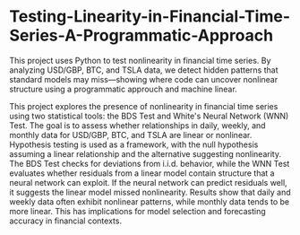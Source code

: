# Testing-Linearity-in-Financial-Time-Series-A-Programmatic-Approach
This project uses Python to test nonlinearity in financial time series. By analyzing USD/GBP, BTC, and TSLA data, we detect hidden patterns that standard models may miss—showing where code can uncover nonlinear structure using a programmatic approuch and machine linear.

This project explores the presence of nonlinearity in financial time series using two statistical tools: the BDS Test and White's Neural Network (WNN) Test. The goal is to assess whether relationships in daily, weekly, and monthly data for USD/GBP, BTC, and TSLA are linear or nonlinear. Hypothesis testing is used as a framework, with the null hypothesis assuming a linear relationship and the alternative suggesting nonlinearity. The BDS Test checks for deviations from i.i.d. behavior, while the WNN Test evaluates whether residuals from a linear model contain structure that a neural network can exploit. If the neural network can predict residuals well, it suggests the linear model missed nonlinearity. Results show that daily and weekly data often exhibit nonlinear patterns, while monthly data tends to be more linear. This has implications for model selection and forecasting accuracy in financial contexts.
